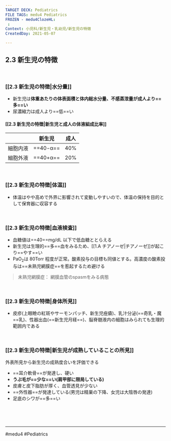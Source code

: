 ```yaml
---
TARGET DECK: Pediatrics
FILE TAGS: medu4 Pediatrics
FROZEN - medu4ClozeHL:
 : 
Context: 小児科/新生児・乳幼児/新生児の特徴
CreatedDay: 2021-05-07

---
```


## 2.3 新生児の特徴

<br>


### [[2.3 新生児の特徴|水分量]]
* 新生児は**体重あたりの体表面積と体内総水分量、不感蒸泄量が成人より==多==い**
* 尿濃縮力は成人より==低==い
#### [[2.3 新生児の特徴|新生児と成人の体液組成比率]]
| |新生児|成人|
|---|---|---|
|細胞内液|==40-α==|40%|
|細胞外液| ==40+α==|20%|
<!--ID: 1620442134764-->



<br>


### [[2.3 新生児の特徴|体温]]
* 体温はやや高めで外界に影響されて変動しやすいので、体温の保持を目的として保育器に収容する

<br>


### [[2.3 新生児の特徴|血液検査]]
* 血糖値は==40==mg/dL 以下で低血糖ととらえる
* 新生児は生理的==多==血をみるため、[[1.A チアノーゼ|チアノーゼ]]が起こり==やす==い
* PaO<sub>2</sub>は 80Torr 程度が正常。酸素投与の目標も同値とする。高濃度の酸素投与は==未熟児網膜症==を惹起するため避ける
>未熟児網膜症：
>網膜血管のspasmをみる病態
<!--ID: 1620442134781-->




<br>


### [[2.3 新生児の特徴|身体所見]]
* 皮疹(上眼瞼の紅斑やサーモンパッチ、新生児痤瘡)、乳汁分泌(==奇乳・魔==乳)、性器出血(==新生児月経==)、脳脊髄液内の細胞はみられても生理的範囲内である
<!--ID: 1660001775463-->


<br>


### [[2.3 新生児の特徴|新生児が成熟していることの所見]]
外表所見から新生児の成熟度合いを評価できる
* ==耳介軟骨==が発達し、硬い
* **うぶ毛が==少な==い(肩甲部に限局している)**
* 皮膚と皮下脂肪が厚く、血管透見が少ない
* ==外性器==が発達している(男児は精巣の下降、女児は大陰唇の発達)
* 足底のシワが==多==い
<!--ID: 1620442134807-->


<br><br><br>

---
#medu4 #Pediatrics 
